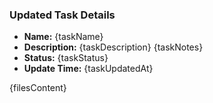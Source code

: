 ### Updated Task Details

- **Name:** {taskName}
- **Description:** {taskDescription}
  {taskNotes}
- **Status:** {taskStatus}
- **Update Time:** {taskUpdatedAt}

{filesContent}
